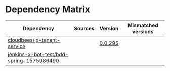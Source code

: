 # Dependency Matrix

Dependency | Sources | Version | Mismatched versions
---------- | ------- | ------- | -------------------
[cloudbees/jx-tenant-service](https://github.com/cloudbees/jx-tenant-service) |  | [0.0.295](https://github.com/cloudbees/jx-tenant-service/releases/tag/v0.0.295) | 
[jenkins-x-bot-test/bdd-spring-1575986490](https://github.com/jenkins-x-bot-test/bdd-spring-1575986490.git) |  | []() | 
